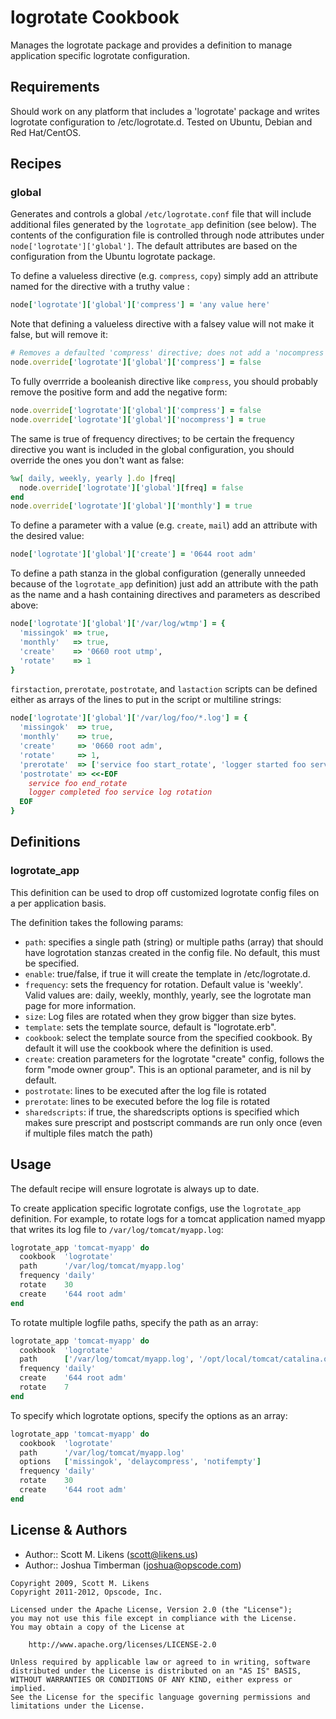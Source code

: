 logrotate Cookbook
==================
Manages the logrotate package and provides a definition to manage application specific logrotate configuration.


Requirements
------------
Should work on any platform that includes a 'logrotate' package and writes logrotate configuration to /etc/logrotate.d. Tested on Ubuntu, Debian and Red Hat/CentOS.


Recipes
-------
### global
Generates and controls a global `/etc/logrotate.conf` file that will include additional files generated by the `logrotate_app` definition (see below). The contents of the configuration file is controlled through node attributes under `node['logrotate']['global']`. The default attributes are based on the configuration from the Ubuntu logrotate package.

To define a valueless directive (e.g. `compress`, `copy`) simply add an attribute named for the directive with a truthy value :

```ruby
node['logrotate']['global']['compress'] = 'any value here'
```

Note that defining a valueless directive with a falsey value will not make it false, but will remove it:

```ruby
# Removes a defaulted 'compress' directive; does not add a 'nocompress' directive.
node.override['logrotate']['global']['compress'] = false
```

To fully overrride a booleanish directive like `compress`, you should probably remove the positive form and add the negative form:

```ruby
node.override['logrotate']['global']['compress'] = false
node.override['logrotate']['global']['nocompress'] = true
```

The same is true of frequency directives; to be certain the frequency directive you want is included in the global configuration, you should override the ones you don't want as false:

```ruby
%w[ daily, weekly, yearly ].do |freq|
  node.override['logrotate']['global'][freq] = false
end
node.override['logrotate']['global']['monthly'] = true
```

To define a parameter with a value (e.g. `create`, `mail`) add an attribute with the desired value:

```ruby
node['logrotate']['global']['create'] = '0644 root adm'
```

To define a path stanza in the global configuration (generally unneeded because of the `logrotate_app` definition) just add an attribute with the path as the name and a hash containing directives and parameters as described above:

```ruby
node['logrotate']['global']['/var/log/wtmp'] = {
  'missingok' => true,
  'monthly'   => true,
  'create'    => '0660 root utmp',
  'rotate'    => 1
}
```

`firstaction`, `prerotate`, `postrotate`, and `lastaction` scripts can be defined either as arrays of the lines to put in the script or multiline strings:

```ruby
node['logrotate']['global']['/var/log/foo/*.log'] = {
  'missingok'  => true,
  'monthly'    => true,
  'create'     => '0660 root adm',
  'rotate'     => 1,
  'prerotate'  => ['service foo start_rotate', 'logger started foo service log rotation'],
  'postrotate' => <<-EOF
    service foo end_rotate
    logger completed foo service log rotation
  EOF
}
```


Definitions
-----------
### logrotate_app
This definition can be used to drop off customized logrotate config files on a per application basis.

The definition takes the following params:

- `path`: specifies a single path (string) or multiple paths (array) that should have logrotation stanzas created in the config file. No default, this must be specified.
- `enable`: true/false, if true it will create the template in /etc/logrotate.d.
- `frequency`: sets the frequency for rotation. Default value is 'weekly'. Valid values are: daily, weekly, monthly, yearly, see the logrotate man page for more information.
- `size`: Log files are rotated when they grow bigger than size bytes.
- `template`: sets the template source, default is "logrotate.erb".
- `cookbook`: select the template source from the specified cookbook. By default it will use the cookbook where the definition is used.
- `create`: creation parameters for the logrotate "create" config, follows the form "mode owner group". This is an optional parameter, and is nil by default.
- `postrotate`: lines to be executed after the log file is rotated
- `prerotate`: lines to be executed before the log file is rotated
- `sharedscripts`: if true, the sharedscripts options is specified which makes sure prescript and postscript commands are run only once (even if multiple files match the path)


Usage
-----
The default recipe will ensure logrotate is always up to date.

To create application specific logrotate configs, use the `logrotate_app` definition. For example, to rotate logs for a tomcat application named myapp that writes its log file to `/var/log/tomcat/myapp.log`:

```ruby
logrotate_app 'tomcat-myapp' do
  cookbook  'logrotate'
  path      '/var/log/tomcat/myapp.log'
  frequency 'daily'
  rotate    30
  create    '644 root adm'
end
```

To rotate multiple logfile paths, specify the path as an array:

```ruby
logrotate_app 'tomcat-myapp' do
  cookbook  'logrotate'
  path      ['/var/log/tomcat/myapp.log', '/opt/local/tomcat/catalina.out']
  frequency 'daily'
  create    '644 root adm'
  rotate    7
end
```

To specify which logrotate options, specify the options as an array:

```ruby
logrotate_app 'tomcat-myapp' do
  cookbook  'logrotate'
  path      '/var/log/tomcat/myapp.log'
  options   ['missingok', 'delaycompress', 'notifempty']
  frequency 'daily'
  rotate    30
  create    '644 root adm'
end
```


License & Authors
-----------------
- Author:: Scott M. Likens (<scott@likens.us>)
- Author:: Joshua Timberman (<joshua@opscode.com>)

```text
Copyright 2009, Scott M. Likens
Copyright 2011-2012, Opscode, Inc.

Licensed under the Apache License, Version 2.0 (the "License");
you may not use this file except in compliance with the License.
You may obtain a copy of the License at

    http://www.apache.org/licenses/LICENSE-2.0

Unless required by applicable law or agreed to in writing, software
distributed under the License is distributed on an "AS IS" BASIS,
WITHOUT WARRANTIES OR CONDITIONS OF ANY KIND, either express or implied.
See the License for the specific language governing permissions and
limitations under the License.
```
